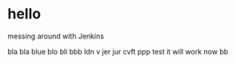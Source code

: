 # hello
messing around with Jenkins

bla bla
blue blo
bli bbb
ldn v
jer jur
cvft
ppp
test
it will work
now
bb
